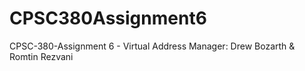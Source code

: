 # CPSC380Assignment6
CPSC-380-Assignment 6 - Virtual Address Manager: Drew Bozarth &amp; Romtin Rezvani
